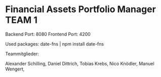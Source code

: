 # Financial Assets Portfolio Manager TEAM 1

Backend Port: 8080 
Frontend Port: 4200

Used packages: 
date-fns | npm install date-fns

Teammitglieder:

Alexander Schilling, 
Daniel Dittrich, 
Tobias Krebs, 
Nico Knödler,
Manuel Wengert, 
